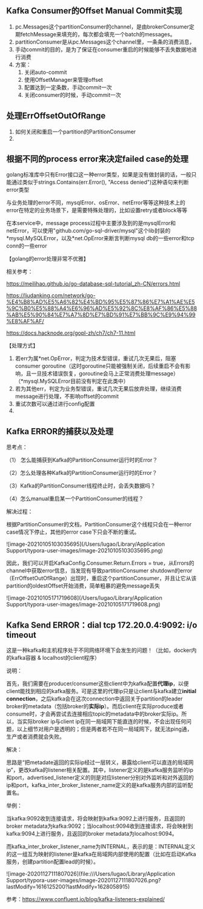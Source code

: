 ## Kafka Consumer的Offset Manual Commit实现

1. pc.Messages这个partitionConsumer的channel，是由brokerConsumer定期fetchMessage来填充的，每次都会填充一个batch的messages。
2. partitionConsumer是从pc.Messages这个channel里，一条条的消费消息，
3. 手动commit的目的，是为了保证在consumer重启的时候能够不丢失数据地进行消费
4. 方案：
   1. 关闭auto-commit
   2. 使用OffsetManager来管理offset
   3. 配置达到一定条数，手动commit一次
   4. 关闭consumer的时候，手动commit一次



## 处理ErrOffsetOutOfRange



1. 如何关闭和重启一个partition的PartitionConsumer
2. 



## 根据不同的process error来决定failed case的处理



golang标准库中只有Error接口这一种error类型，如果是没有做封装的话，一般只能通过类似于strings.Contains(err.Error(), "Access denied")这种语句来判断error类型

与业务处理的error不同，mysqlError、osError、netError等等这种技术上的error在特定的业务场景下，是需要特殊处理的，比如设置retry或者block等等

在本service中，message process过程中主要涉及到的是mysqlError和netError，可以使用"github.com/go-sql-driver/mysql"这个lib封装的*mysql.MySQLError，以及\*net.OpError来断言判断mysql db的一些error和tcp conn的一些error

【golang的error处理非常不优雅】

相关参考：

https://meilihao.github.io/go-database-sql-tutorial_zh-CN/errors.html

https://liudanking.com/network/go-%E4%B8%AD%E5%A6%82%E4%BD%95%E5%87%86%E7%A1%AE%E5%9C%B0%E5%88%A4%E6%96%AD%E5%92%8C%E8%AF%86%E5%88%AB%E5%90%84%E7%A7%8D%E7%BD%91%E7%BB%9C%E9%94%99%E8%AF%AF/

https://docs.hacknode.org/gopl-zh/ch7/ch7-11.html

【处理方式】

1. 若err为属\*net.OpError，判定为技术型错误，重试几次无果后，阻塞consumer goroutine（这时goroutine只能被强制关闭，后续重启不会有影响，且一旦技术错误恢复，goroutine会马上正常消费处理message）（*mysql.MySQLError目前没有判定在此类中）
2. 若为其他err，判定为业务型错误，重试几次无果后放弃处理，继续消费message进行处理，不影响offset的commit
3. 重试次数可以通过进行config配置
4. 





## Kafka ERROR的捕获以及处理

思考点：

（1） 怎么能捕获到Kafka的PartitionConsumer运行时的Error？

（2）怎么处理各种Kafka的PartitionConsumer运行时的Error？

（3）Kafka的PartitionConsumer线程终止时，会丢失数据吗？

（4）怎么manual重启某一个PartitionConsumer的线程？

解决过程：

根据PartitionConsumer的文档，PartitionConsumer这个线程只会在一种error case情况下停止，其他的error case下只会不断的重试。

![image-20210105103035695](/Users/lugao/Library/Application Support/typora-user-images/image-20210105103035695.png)

因此，我们可以开启KafkaConfig.Consumer.Return.Errors = true，从Errors的channel中获取error信息，当发现有导致partitionConsumer shutdown的error（ErrOffsetOutOfRange）出现时，重启这个partitionConsumer，并且让它从该partition的oldestOffset开始消费，简单粗暴的避免message丢失

![image-20210105171719608](/Users/lugao/Library/Application Support/typora-user-images/image-20210105171719608.png)





## Kafka Send ERROR：dial tcp 172.20.0.4:9092: i/o timeout 

这是一种kafka和主机程序处于不同网络环境下会发生的问题！（比如，docker内的kafka容器 & localhost的client程序）

说明：

首先，我们需要在producer/consumer这些client中为kafka配置**代理ip**，以便client能找到相应的kafka服务。可是这里的代理ip只是让client与kafka建立**initial connection**，之后kafka会在这次connection中返回关于partition的leader broker的metadata（包括broker的**实际ip**）。而后client在实际produce或者consume时，才会再尝试去连接相应topic的metadata中的broker实际ip。所以，当实际broker ip与client ip在同一局域网下能直连的时候，不会出现任何问题，以上细节对用户是透明的；但是两者若不在同一局域网下，就无法ping通，生产或者消费就会失败。

解决：

思路是“把metadate返回的实际ip经过一层转义，暴露给client可以直连的局域网ip”，更改kafka的listener相关配置。其中，listener定义的是kafka服务监听的ip和port，advertised_listener定义的则是对应listener分别对外监听和对外返回的ip和port，kafka_inter_broker_listener_name定义的是kafka服务内部的监听配置名。

举例：

当kafka:9092收到连接请求，将会映射到kafka:9092上进行服务，且返回的broker metadata为kafka:9092；当localhost:9094收到连接请求，将会映射到kafka:9094上进行服务，且返回的broker metadata为localhost:9094。

而kafka_inter_broker_listener_name为INTERNAL，表示的是：INTERNAL定义的这一组互为映射的listener是kafka在局域网内部使用的配置（比如在启动Kafka服务，创建partition配置lead的时候）。

![image-20201127111807026](file:///Users/lugao/Library/Application Support/typora-user-images/image-20201127111807026.png?lastModify=1616125200?lastModify=1628058915)

参考：https://www.confluent.io/blog/kafka-listeners-explained/